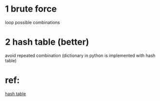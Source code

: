 
# 1 brute force
loop possible combinations

# 2 hash table (better)
avoid repeated combination (dictionary in python is implemented with hash table)

# ref:
[hash table](https://zhuanlan.zhihu.com/p/28947993)

